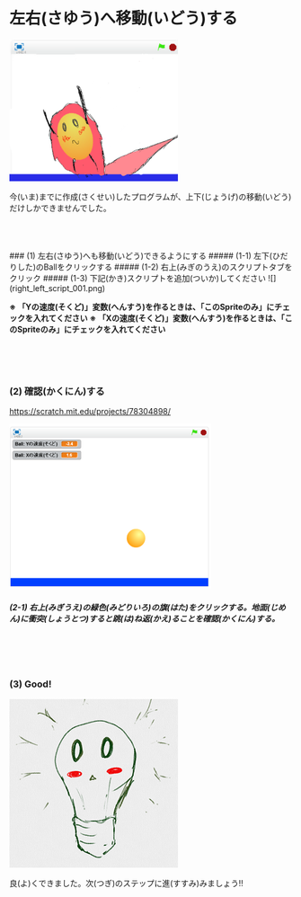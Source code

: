 # 左右(さゆう)へ移動(いどう)する

![](about_s.png)

今(いま)までに作成(さくせい)したプログラムが、上下(じょうげ)の移動(いどう)だけしかできませんでした。

<br>
<br>
<br>
### (1) 左右(さゆう)へも移動(いどう)できるようにする
##### (1-1) 左下(ひだりした)のBallをクリックする
##### (1-2) 右上(みぎのうえ)のスクリプトタブをクリック
##### (1-3) 下記(かき)スクリプトを追加(ついか)してください
![](right_left_script_001.png)

**※ 「Yの速度(そくど)」変数(へんすう)を作るときは、「このSpriteのみ」にチェックを入れてください**
**※ 「Xの速度(そくど)」変数(へんすう)を作るときは、「このSpriteのみ」にチェックを入れてください**

<br>
<br>
<br>

### (2) 確認(かくにん)する
https://scratch.mit.edu/projects/78304898/

![](right_left_scratch.png)
##### (2-1) 右上(みぎうえ)の緑色(みどりいろ)の旗(はた)をクリックする。地面(じめん)に衝突(しょうとつ)すると跳(は)ね返(かえ)ることを確認(かくにん)する。


<br>
<br>
<br>

### (3) Good!

![](../good.png)

良(よ)くできました。次(つぎ)のステップに進(すすみ)みましょう!!

